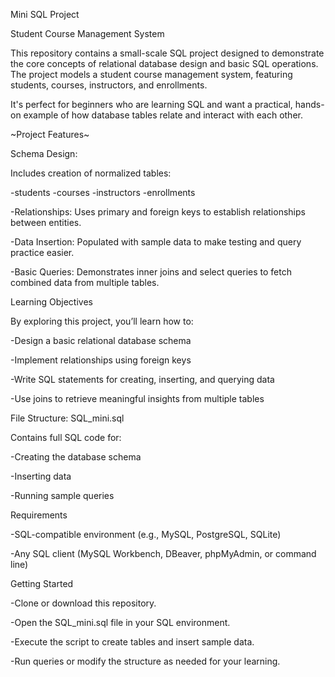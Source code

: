 Mini SQL Project

Student Course Management System

  This repository contains a small-scale SQL project designed to demonstrate the core concepts of relational database design and basic SQL operations. The project models a student course management system, featuring students, courses, instructors, and enrollments.

It's perfect for beginners who are learning SQL and want a practical, hands-on example of how database tables relate and interact with each other.

~Project Features~

Schema Design: 

Includes creation of normalized tables:

-students
-courses
-instructors
-enrollments

-Relationships:
  Uses primary and foreign keys to establish relationships between entities.

-Data Insertion:
  Populated with sample data to make testing and query practice easier.

-Basic Queries:
  Demonstrates inner joins and select queries to fetch combined data from multiple tables.

Learning Objectives

By exploring this project, you’ll learn how to:

-Design a basic relational database schema

-Implement relationships using foreign keys

-Write SQL statements for creating, inserting, and querying data

-Use joins to retrieve meaningful insights from multiple tables

File Structure:
 SQL_mini.sql

Contains full SQL code for: 

-Creating the database schema

-Inserting data

-Running sample queries



Requirements

-SQL-compatible environment (e.g., MySQL, PostgreSQL, SQLite)

-Any SQL client (MySQL Workbench, DBeaver, phpMyAdmin, or command line)


Getting Started

-Clone or download this repository.

-Open the SQL_mini.sql file in your SQL environment.

-Execute the script to create tables and insert sample data.

-Run queries or modify the structure as needed for your learning.
